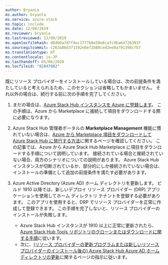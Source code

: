 ```yaml
---
author: BryanLa
ms.author: bryanla
ms.service: azure-stack
ms.topic: include
ms.date: 12/09/2019
ms.reviewer: bryanla
ms.lastreviewed: 12/09/2019
ms.openlocfilehash: d84b6a7d7f4ec1777b8e58e8cafc9ba64726393f
ms.sourcegitcommit: c263a86d371192e8ef2b80ced2ee0a791398cfb7
ms.translationtype: HT
ms.contentlocale: ja-JP
ms.lasthandoff: 05/06/2020
ms.locfileid: "82847882"
---
```

既にリソース プロバイダーをインストールしている場合は、次の前提条件を満たしていると考えられるため、このセクションは省略してもかまいません。 それ以外の場合は、続行する前に次の手順を完了してください。 

1. まだの場合は、[Azure Stack Hub インスタンスを Azure に登録します](../operator/azure-stack-registration.md)。 この手順は、Azure から Marketplace に接続して項目をダウンロードする際に必要になります。

2. Azure Stack Hub 管理者ポータルの **Marketplace Management** 機能に慣れていない場合は、[Azure から Marketplace 項目をダウンロードして Azure Stack Hub に発行する方法](../operator/azure-stack-download-azure-marketplace-item.md)に関するページを確認してください。 この記事では、Azure から Azure Stack Hub Marketplace に項目をダウンロードする手順について説明しています。 接続されている場合と接続されていない場合、両方のシナリオについての説明があります。 Azure Stack Hub インスタンスが切断されているか、部分的にしか接続されていない場合は、インストールの準備として追加の前提条件を満たす必要があります。

3. Azure Active Directory (Azure AD) ホーム ディレクトリを更新します。 ビルド 1910 以降では、新しいデプロイ リソース プロバイダー (DRP) アプリケーションを使用してホーム ディレクトリ テナントを登録する必要があります。 このアプリを使用すると、DRP でリソース プロバイダーを正常に作成して登録できます。 この手順を完了しないと、リソース プロバイダーのインストールが失敗します。 

   - Azure Stack Hub インスタンスが 1910 以上に正常に更新されたら、[Azure Stack Hub Tools リポジトリのクローンまたはダウンロードに関する手順](../operator/azure-stack-powershell-download.md)に従います。 
   - 次に、[(リソース プロバイダーの更新プログラムまたは新しいリソース プロバイダーのインストール後の) Azure Stack Hub Azure AD ホーム ディレクトリの更新](https://github.com/Azure/AzureStack-Tools/tree/master/Identity#updating-the-azure-stack-aad-home-directory-after-installing-updates-or-new-resource-providers)に関するページの指示に従います。 
